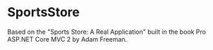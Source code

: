 # SportsStore

Based on the "Sports Store: A Real Application" built in the book Pro ASP.NET Core MVC 2 by Adam Freeman.